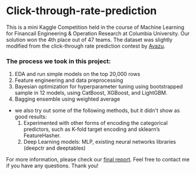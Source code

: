 # Click-through-rate-prediction

This is a mini Kaggle Competition held in the course of Machine Learning for Financail Engineering & Operation Research at Columbia University. Our solution won the 4th place out of 47 teams. The dataset was slightly modified from the click-through rate prediction contest by <a href='https://www.kaggle.com/c/avazu-ctr-prediction'>Avazu</a>.

### The process we took in this project:
  1. EDA and run simple models on the top 20,000 rows
  2. Feature engineering and data preprocessing
  3. Bayesian optimization for hyperparameter tuning using bootstrapped sample in 12 models, using CatBoost, XGBoost, and LightGBM.
  4. Bagging ensemble using weighted average

* we also try out some of the following methods, but it didn't show as good results:
  1. Experimented with other forms of encoding the categorical predictors, such as K-fold
target encoding and sklearn’s FeatureHasher.
  2. Deep Learning models: MLP, existing neural networks libraries (deepctr and deeptables)


For more information, please check our <a href='https://github.com/junglewill/Click-through-rate-prediction/blob/master/Report_and_approach.pdf'>final report</a>. Feel free to contact me if you have any questions. Thank you!


